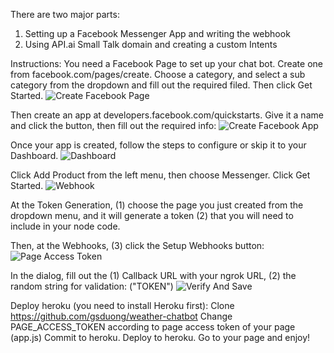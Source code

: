 There are two major parts:

1. Setting up a Facebook Messenger App and writing the webhook
2. Using API.ai Small Talk domain and creating a custom Intents

Instructions:
You need a Facebook Page to set up your chat bot. Create one from facebook.com/pages/create. Choose a category, and select a sub category from the dropdown and fill out the required filed. Then click Get Started.
![Create Facebook Page](https://github.com/gsduong/weather-chatbotPage/1.png)

Then create an app at developers.facebook.com/quickstarts.
Give it a name and click the button, then fill out the required info:
![Create Facebook App ](https://github.com/gsduong/weather-chatbotPage/2.png)

Once your app is created, follow the steps to configure or skip it to your Dashboard.
![Dashboard](https://github.com/gsduong/weather-chatbotPage/3.png)

Click Add Product from the left menu, then choose Messenger. Click Get Started.
![Webhook](https://github.com/gsduong/weather-chatbotPage/4.png)

At the Token Generation, (1) choose the page you just created from the dropdown menu, and it will generate a token (2) that you will need to include in your node code.

Then, at the Webhooks, (3) click the Setup Webhooks button:
![Page Access Token](https://github.com/gsduong/weather-chatbotPage/5.png)

In the dialog, fill out the (1) Callback URL with your ngrok URL, (2) the random string for validation: ("TOKEN")
![Verify And Save](https://github.com/gsduong/weather-chatbotPage/6.png)

Deploy heroku (you need to install Heroku first):
Clone https://github.com/gsduong/weather-chatbot
Change PAGE_ACCESS_TOKEN according to page access token of your page (app.js)
Commit to heroku.
Deploy to heroku.
Go to your page and enjoy!
